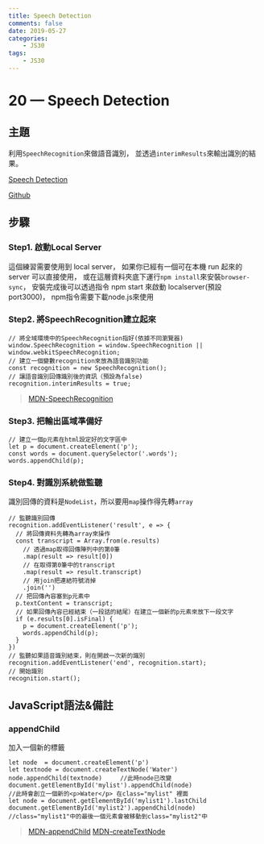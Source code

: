 ```yaml
---
title: Speech Detection
comments: false
date: 2019-05-27
categories:
    - JS30
tags:
    - JS30
---
```


# 20 — Speech Detection

## 主題

利用`SpeechRecognition`來做語音識別，
並透過`interimResults`來輸出識別的結果。

[Speech Detection](https://des86532.github.io/javascript-30/20_Speech-Detection/index.html)

[Github](https://github.com/des86532/javascript-30/tree/master/20_Speech-Detection)

## 步驟
### Step1. 啟動Local Server

這個練習需要使用到 local server，
如果你已經有一個可在本機 run 起來的 server 可以直接使用，
或在這層資料夾底下運行`npm install`來安裝`browser-sync`，
安裝完成後可以透過指令 npm start 來啟動 localserver(預設port3000)，
npm指令需要下載node.js來使用

### Step2. 將SpeechRecognition建立起來
```
// 將全域環境中的SpeechRecognition指好(依據不同瀏覽器)
window.SpeechRecognition = window.SpeechRecognition || window.webkitSpeechRecognition;
// 建立一個變數recognition來放為語音識別功能
const recognition = new SpeechRecognition();
// 讓語音識別回傳識別後的資訊（預設為false)
recognition.interimResults = true;
```
> [MDN-SpeechRecognition](https://developer.mozilla.org/zh-TW/docs/Web/API/SpeechRecognition)

### Step3. 把輸出區域準備好
```
// 建立一個p元素在html設定好的文字區中
let p = document.createElement('p');
const words = document.querySelector('.words');
words.appendChild(p);
```

### Step4. 對識別系統做監聽
識別回傳的資料是`NodeList`，所以要用`map`操作得先轉`array`
```
// 監聽識別回傳
recognition.addEventListener('result', e => {
  // 將回傳資料先轉為array來操作
  const transcript = Array.from(e.results)
    // 透過map取得回傳陣列中的第0筆
    .map(result => result[0])
    // 在取得第0筆中的transcript
    .map(result => result.transcript)
    // 用join把連結符號消掉
    .join('')
  // 把回傳內容塞到p元素中
  p.textContent = transcript;
  // 如果回傳內容已經結束（一段話的結尾）在建立一個新的p元素來放下一段文字
  if (e.results[0].isFinal) {
    p = document.createElement('p');
    words.appendChild(p);
  }
})
// 監聽如果語音識別結束，則在開啟一次新的識別
recognition.addEventListener('end', recognition.start);
// 開始識別
recognition.start();
```

## JavaScript語法&備註

### appendChild

加入一個新的標籤
```
let node  = document.createElement('p')
let textnode = document.createTextNode('Water')
node.appendChild(textnode)     //此時node已改變
document.getElementById('mylist').appendChild(node)
//此時會創立一個新的<p>Water</p> 在class="mylist" 裡面
let node = document.getElementById('mylist1').lastChild
document.getElementById('mylist2').appendChild(node)
//class="mylist1"中的最後一個元素會被移動到class="mylist2"中
```

> [MDN-appendChild](https://www.w3schools.com/jsref/met_node_appendchild.asp)
[MDN-createTextNode](https://www.w3schools.com/jsref/met_document_createtextnode.asp)